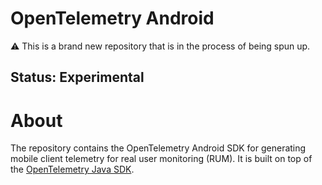 # OpenTelemetry Android

:warning: This is a brand new repository that is in the process of being spun up. 

## Status: Experimental

# About

The repository contains the OpenTelemetry Android SDK for generating mobile
client telemetry for real user monitoring (RUM). It is built on top
of the [OpenTelemetry Java SDK](https://github.com/open-telemetry/opentelemetry-java).